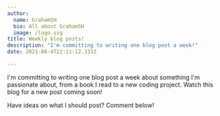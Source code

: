 ```yaml
---
author:
  name: GrahamSH
  bio: All about GrahamSH
  image: /logo.svg
title: Weekly blog posts!
description: "I'm committing to writing one blog post a week!"
date: 2021-06-4T22:11:12.333Z

---
```


I'm committing to writing one blog post a week about something I'm passionate about, from a book I read to a new coding project. Watch this blog for a new post coming soon!

Have ideas on what I should post? Comment below!
